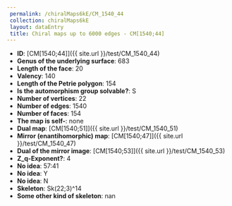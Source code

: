 ```yaml
--- 
 permalink: /chiralMaps6kE/CM_1540_44 
 collection: chiralMaps6kE
 layout: dataEntry
 title: Chiral maps up to 6000 edges - CM[1540;44]
---
```


- **ID**: [CM[1540;44]]({{ site.url }}/test/CM_1540_44)
- **Genus of the underlying surface**: 683
- **Length of the face**: 20
- **Valency**: 140
- **Length of the Petrie polygon**: 154
- **Is the automorphism group solvable?**: S
- **Number of vertices**: 22
- **Number of edges**: 1540
- **Number of faces**: 154
- **The map is self-**: none
- **Dual map**: [CM[1540;51]]({{ site.url }}/test/CM_1540_51)
- **Mirror (enantihomorphic) map**: [CM[1540;47]]({{ site.url }}/test/CM_1540_47)
- **Dual of the mirror image**: [CM[1540;53]]({{ site.url }}/test/CM_1540_53)
- **Z_q-Exponent?**: 4
- **No idea**:  57:41
- **No idea**: Y
- **No idea**: N
- **Skeleton**: Sk(22;3)^14
- **Some other kind of skeleton**: nan
